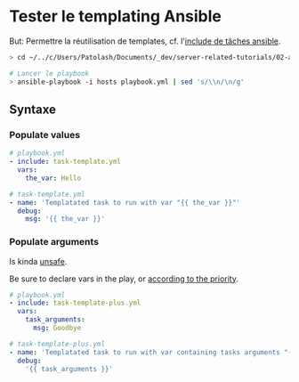 # Tester le templating Ansible

But: Permettre la réutilisation de templates, cf. l'[include de tâches ansible](https://docs.ansible.com/ansible/2.3/playbooks_roles).

```bash
> cd ~/../c/Users/Patolash/Documents/_dev/server-related-tutorials/02-ansible/12-ansible-task-template/ansible

# Lancer le playbook
> ansible-playbook -i hosts playbook.yml | sed 's/\\n/\n/g'
```

## Syntaxe

### Populate values

```yaml
# playbook.yml
- include: task-template.yml
  vars:
    the_var: Hello

# task-template.yml
- name: 'Templatated task to run with var "{{ the_var }}"'
  debug:
    msg: '{{ the_var }}'
```

### Populate arguments

Is kinda [unsafe](https://docs.ansible.com/ansible/devel/reference_appendices/faq.html#argsplat-unsafe).

Be sure to declare vars in the play, or [according to the priority](https://docs.ansible.com/ansible/devel/user_guide/playbooks_variables.html#ansible-variable-precedence).

```yaml
# playbook.yml
- include: task-template-plus.yml
  vars:
    task_arguments:
      msg: Goodbye

# task-template-plus.yml
- name: 'Templatated task to run with var containing tasks arguments "{{ task_arguments }}"'
  debug:
    '{{ task_arguments }}'
```
